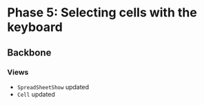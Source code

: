 # Phase 5: Selecting cells with the keyboard

## Backbone
### Views
* `SpreadSheetShow` updated
* `Cell` updated
